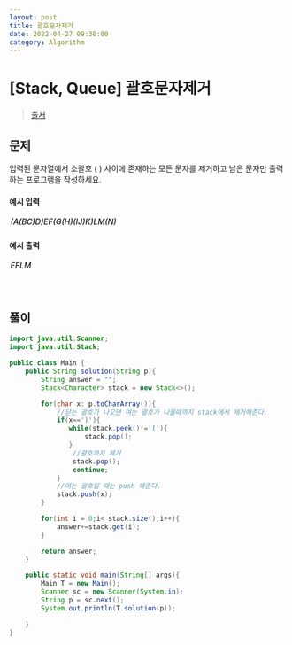 ```yaml
---
layout: post
title: 괄호문자제거
date: 2022-04-27 09:30:00
category: Algorithm
---
```


# [Stack, Queue] 괄호문자제거

> [출처](https://www.inflearn.com/course/%EC%9E%90%EB%B0%94-%EC%95%8C%EA%B3%A0%EB%A6%AC%EC%A6%98-%EB%AC%B8%EC%A0%9C%ED%92%80%EC%9D%B4-%EC%BD%94%ED%85%8C%EB%8C%80%EB%B9%84/)

## 문제

입력된 문자열에서 소괄호 ( ) 사이에 존재하는 모든 문자를 제거하고 남은 문자만 출력하는 프로그램을 작성하세요.

#### 예시 입력

<h5 style = "margin-top:3px; margin-left:2px;font-weight:550">
(A(BC)D)EF(G(H)(IJ)K)LM(N)

</h5>

#### 예시 출력

<h5 style = "margin-top:3px; margin-left:2px; font-weight:550">EFLM</h5>

<br>

## 풀이

```java
import java.util.Scanner;
import java.util.Stack;

public class Main {
    public String solution(String p){
        String answer = "";
        Stack<Character> stack = new Stack<>();

        for(char x: p.toCharArray()){
            //닫는 괄호가 나오면 여는 괄호가 나올때까지 stack에서 제거해준다.
            if(x==')'){
               while(stack.peek()!='('){
                   stack.pop();
               }
                //괄호까지 제거
                stack.pop();
                continue;
            }
            //여는 괄호일 때는 push 해준다.
            stack.push(x);
        }

        for(int i = 0;i< stack.size();i++){
            answer+=stack.get(i);
        }

        return answer;
    }

    public static void main(String[] args){
        Main T = new Main();
        Scanner sc = new Scanner(System.in);
        String p = sc.next();
        System.out.println(T.solution(p));

    }
}
```
